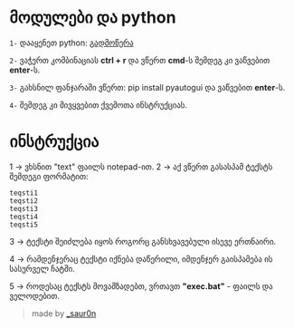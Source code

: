 # მოდულები და python
`1-` დააყენეთ python: [გადმოწერა](https://www.python.org/downloads/)

`2-` ვაჭერთ კომბინაციას **ctrl + r** და ვწერთ **cmd**-ს შემდეგ კი ვაწვებით **enter**-ს.

`3-` გახსნილ ფანჯარაში ვწერთ: pip install pyautogui და ვაწვებით **enter**-ს.

`4-` შემდეგ კი მივყვებით ქვემოთა ინსტრუქციას. 



# ინსტრუქცია
1 -> ვხსნით "text" ფაილს notepad-ით.
2 -> აქ ვწერთ გასასპამ ტექსტს შემდეგი ფორმატით:

```
teqsti1
teqsti2
teqsti3
teqsti4
teqsti5
```
3 -> ტექსტი შეიძლება იყოს როგორც განსხვავებული ისევე ერთნაირი.

4 -> რამდენჯერაც ტექსტი იქნება დაწერილი, იმდენჯერ გაისპამება ის სასურველ ჩატში.

5 -> როდესაც ტექსტს მოვამზადებთ, ვრთავთ **"exec.bat"** - ფაილს და ველოდებით.


> made by [_saur0n](https://sauronn.netlify.app)
